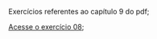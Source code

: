 Exercícios referentes ao capítulo 9 do pdf;

<a href="https://erickpedrosa.github.io/HTML-CSS/Cap%2009/Ex.%20008/index.html">Acesse o exercício 08<a>;
